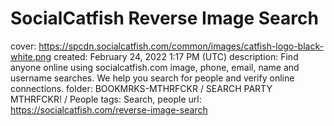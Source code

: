 # SocialCatfish Reverse Image Search

cover: https://spcdn.socialcatfish.com/common/images/catfish-logo-black-white.png
created: February 24, 2022 1:17 PM (UTC)
description: Find anyone online using socialcatfish.com image, phone, email, name and username searches. We help you search for people and verify online connections.
folder: BOOKMRKS-MTHRFCKR / SEARCH PARTY MTHRFCKR! / People
tags: Search, people
url: https://socialcatfish.com/reverse-image-search